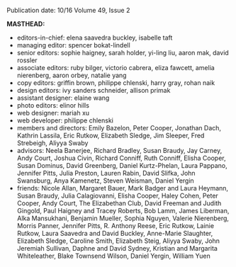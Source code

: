 Publication date: 10/16
Volume 49, Issue 2

**MASTHEAD:**
- editors-in-chief: elena saavedra buckley, isabelle taft
- managing editor: spencer bokat-lindell
- senior editors: sophie haigney, sarah holder, yi-ling liu, aaron mak, david rossler
- associate editors: ruby bilger, victorio cabrera, eliza fawcett, amelia nierenberg, aaron orbey, natalie yang
- copy editors: griffin brown, philippe chlenski, harry gray, rohan naik
- design editors: ivy sanders schneider, allison primak
- assistant designer: elaine wang
- photo editors: elinor hills
- web designer: mariah xu
- web developer: philippe chlenski
- members and directors: Emily Bazelon, Peter Cooper, Jonathan Dach, Kathrin Lassila, Eric Rutkow, Elizabeth Sledge, Jim Sleeper, Fred Strebeigh, Aliyya Swaby
- advisors: Neela Banerjee, Richard Bradley, Susan Braudy, Jay Carney, Andy Court, Joshua Civin, Richard Conniff, Ruth Conniff, Elisha Cooper, Susan Dominus, David Greenberg, Daniel Kurtz-Phelan, Laura Pappano, Jennifer Pitts, Julia Preston, Lauren Rabin, David Slifka, John Swansburg, Anya Kamenetz, Steven Weisman, Daniel Yergin
- friends: Nicole Allan, Margaret Bauer, Mark Badger and Laura Heymann, Susan Braudy, Julia Calagiovanni, Elisha Cooper, Haley Cohen, Peter Cooper, Andy Court, The Elizabethan Club, David Freeman and Judith Gingold, Paul Haigney and Tracey Roberts, Bob Lamm, James Liberman, Alka Mansukhani, Benjamin Mueller, Sophia Nguyen, Valerie Nierenberg, Morris Panner, Jennifer Pitts, R. Anthony Reese, Eric Rutkow, Lainie Rutkow, Laura Saavedra and David Buckley, Anne-Marie Slaughter, Elizabeth Sledge, Caroline Smith, Elizabeth Steig, Aliyya Swaby, John Jeremiah Sullivan, Daphne and David Sydney, Kristian and Margarita Whiteleather, Blake Townsend Wilson, Daniel Yergin, William Yuen

